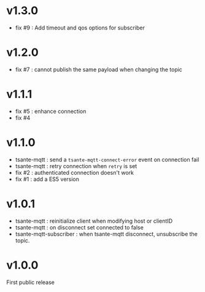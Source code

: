 # v1.3.0

  - fix #9 : Add timeout and qos options for subscriber

# v1.2.0

  - fix #7 : cannot publish the same payload when changing the topic

# v1.1.1

  - fix #5 : enhance connection
  - fix #4

# v1.1.0

  - tsante-mqtt : send a `tsante-mqtt-connect-error` event on connection fail
  - tsante-mqtt : retry connection when `retry` is set
  - fix #2 : authenticated connection doesn't work
  - fix #1 : add a ES5 version

# v1.0.1

  - tsante-mqtt : reinitialize client when modifying host or clientID
  - tsante-mqtt : on disconnect set connected to false
  - tsante-mqtt-subscriber : when tsante-mqtt disconnect, unsubscribe the topic.

# v1.0.0

First public release
